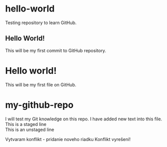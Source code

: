 # hello-world
Testing repository to learn GitHub.

## Hello World!
This will be my first commit to GitHub repository.

# Hello world!
This will be my first file on GitHub.

# my-github-repo
I will test my Git knowledge on this repo.
I have added new text into this file.
This is a staged line  
This is an unstaged line 

Vytvaram konflikt - pridanie noveho riadku 
Konflikt vyrešení!